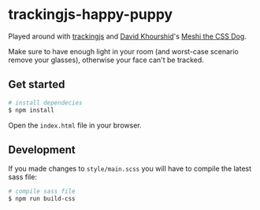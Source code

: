 # trackingjs-happy-puppy
Played around with [trackingjs](https://github.com/eduardolundgren/tracking.js/) and [David Khourshid](https://github.com/davidkpiano)'s 
[Meshi the CSS Dog](https://codepen.io/davidkpiano/pen/kkpGWj).

Make sure to have enough light in your room (and worst-case scenario remove your glasses), otherwise your face can't be tracked.

## Get started

```bash
# install dependecies
$ npm install
```

Open the `index.html` file in your browser.

## Development

If you made changes to `style/main.scss` you will have to compile the latest sass file:

```bash
# compile sass file
$ npm run build-css
```
